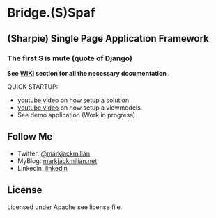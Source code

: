 # Bridge.(S)Spaf #

## (Sharpie) Single Page Application Framework 
### The first S is mute (quote of Django)


**See [WIKI](https://github.com/markjackmilian/Bridge.Spaf/wiki) section for all the necessary documentation .**

QUICK STARTUP:

* [youtube video](https://youtu.be/Eid0-XTVaeI) on how setup a solution
* [youtube video](https://youtu.be/RtlkrF2qTn8) on how setup a viewmodels.
* See demo application (Work in progress)

## Follow Me

 - Twitter: [@markjackmilian](https://twitter.com/markjackmilian)
 - MyBlog: [markjackmilian.net](http://markjackmilian.net/blog)
 - Linkedin: [linkedin](https://www.linkedin.com/in/marco-giacomo-milani)

## License
Licensed under Apache see license file.
